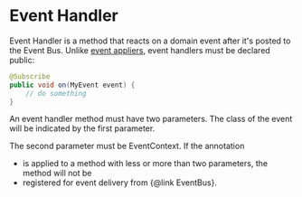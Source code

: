 # Event Handler

Event Handler is a method that reacts on a domain event after it's posted to the Event Bus. Unlike [event appliers](/java/aggregate.md), event handlers must be declared public:

``````java
@Subscribe
public void on(MyEvent event) {
    // do something
}
``````
An event handler method must have two parameters. The class of the event will be indicated by the first parameter.

The second parameter must be EventContext. If the annotation
 * is applied to a method with less or more than two parameters, the method will not be
 * registered for event delivery from {@link EventBus}.